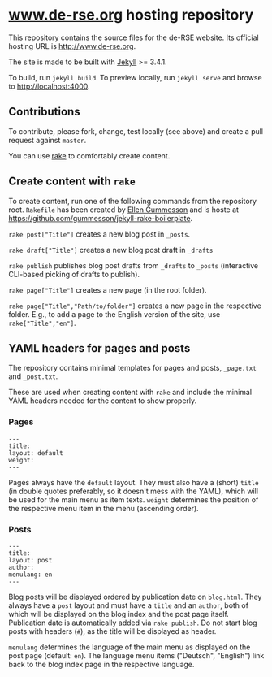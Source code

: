 # www.de-rse.org hosting repository

This repository contains the source files for the de-RSE website. Its official hosting URL is <http://www.de-rse.org>.

The site is made to be built with [Jekyll](https://jekyllrb.com/) >= 3.4.1.

To build, run `jekyll build`. To preview locally, run `jekyll serve` and browse to <http://localhost:4000>.

## Contributions

To contribute, please fork, change, test locally (see above) and create a pull request against `master`.

You can use [rake](http://rake.rubyforge.org/) to comfortably create content.

## Create content with `rake`

To create content, run one of the following commands from the repository root. `Rakefile` has been created by [Ellen Gummesson](http://ellengummesson.com/) and is hoste at <https://github.com/gummesson/jekyll-rake-boilerplate>.

`rake post["Title"]` creates a new blog post in `_posts`.

`rake draft["Title"]` creates a new blog post draft in `_drafts`

`rake publish` publishes blog post drafts from `_drafts` to `_posts` (interactive CLI-based picking of drafts to publish).

`rake page["Title"]` creates a new page (in the root folder).

`rake page["Title","Path/to/folder"]` creates a new page in the respective folder. E.g., to add a page to the English version of the site, use `rake["Title","en"]`.

## YAML headers for pages and posts

The repository contains minimal templates for pages and posts, `_page.txt` and `_post.txt`.

These are used when creating content with `rake` and include the minimal YAML headers needed for the content to show properly.

### Pages

    ---
    title:
    layout: default
    weight:
    ---

Pages always have the `default` layout. They must also have a (short) `title` (in double quotes preferably, so it doesn't mess with the YAML), which will be used for the main menu as item texts. `weight` determines the position of the respective menu item in the menu (ascending order).

### Posts

    ---
	title:
	layout: post
	author:
	menulang: en
	---

Blog posts will be displayed ordered by publication date on `blog.html`. They always have a `post` layout and must have a `title` and an `author`, both of which will be displayed on the blog index and the post page itself. Publication date is automatically added via `rake publish`. Do not start blog posts with headers (`#`), as the title will be displayed as header.

`menulang` determines the language of the main menu as displayed on the post page (default: `en`). The language menu items ("Deutsch", "English") link back to the blog index page in the respective language.